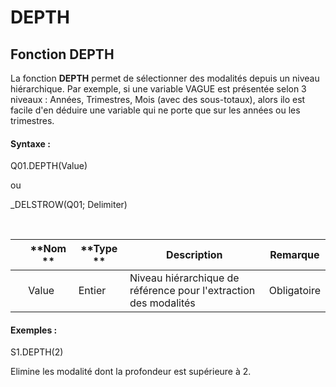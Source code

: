 # DEPTH

## Fonction DEPTH

La fonction **DEPTH** permet de sélectionner des modalités depuis un niveau hiérarchique. Par exemple, si une variable VAGUE est présentée selon 3 niveaux : Années, Trimestres, Mois (avec des sous-totaux), alors ilo est facile d'en déduire une variable qui ne porte que sur les années ou les trimestres.

#### Syntaxe :&nbsp;

Q01.DEPTH(Value)

ou

\_DELSTROW(Q01; Delimiter)

&nbsp;

| &nbsp; | **Nom ** | **Type ** | **Description** | **Remarque** |
| --- | --- | --- | --- | --- |
| &nbsp; | Value | Entier | Niveau hiérarchique de référence pour l'extraction des modalités | Obligatoire |


#### Exemples :

S1.DEPTH(2)

Elimine les modalité dont la profondeur est supérieure à 2.

